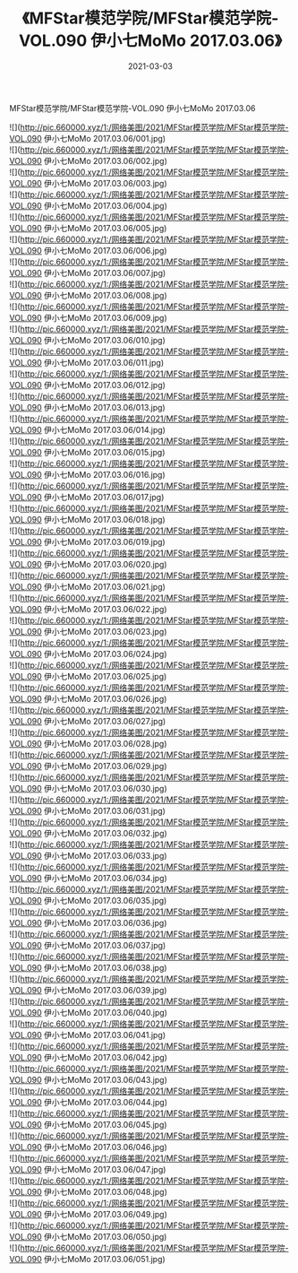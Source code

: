 ﻿---
layout: post
title:  《MFStar模范学院/MFStar模范学院-VOL.090 伊小七MoMo 2017.03.06》
date:   2021-03-03
img: http://pic.660000.xyz/1:/网络美图/2021/MFStar模范学院/MFStar模范学院-VOL.090 伊小七MoMo 2017.03.06/000.jpg
categories: [美女, 清纯, 唯美]
---

MFStar模范学院/MFStar模范学院-VOL.090 伊小七MoMo 2017.03.06

 ![](http://pic.660000.xyz/1:/网络美图/2021/MFStar模范学院/MFStar模范学院-VOL.090 伊小七MoMo 2017.03.06/001.jpg) <br>![](http://pic.660000.xyz/1:/网络美图/2021/MFStar模范学院/MFStar模范学院-VOL.090 伊小七MoMo 2017.03.06/002.jpg) <br>![](http://pic.660000.xyz/1:/网络美图/2021/MFStar模范学院/MFStar模范学院-VOL.090 伊小七MoMo 2017.03.06/003.jpg) <br>![](http://pic.660000.xyz/1:/网络美图/2021/MFStar模范学院/MFStar模范学院-VOL.090 伊小七MoMo 2017.03.06/004.jpg) <br>![](http://pic.660000.xyz/1:/网络美图/2021/MFStar模范学院/MFStar模范学院-VOL.090 伊小七MoMo 2017.03.06/005.jpg) <br>![](http://pic.660000.xyz/1:/网络美图/2021/MFStar模范学院/MFStar模范学院-VOL.090 伊小七MoMo 2017.03.06/006.jpg) <br>![](http://pic.660000.xyz/1:/网络美图/2021/MFStar模范学院/MFStar模范学院-VOL.090 伊小七MoMo 2017.03.06/007.jpg) <br>![](http://pic.660000.xyz/1:/网络美图/2021/MFStar模范学院/MFStar模范学院-VOL.090 伊小七MoMo 2017.03.06/008.jpg) <br>![](http://pic.660000.xyz/1:/网络美图/2021/MFStar模范学院/MFStar模范学院-VOL.090 伊小七MoMo 2017.03.06/009.jpg) <br>![](http://pic.660000.xyz/1:/网络美图/2021/MFStar模范学院/MFStar模范学院-VOL.090 伊小七MoMo 2017.03.06/010.jpg) <br>![](http://pic.660000.xyz/1:/网络美图/2021/MFStar模范学院/MFStar模范学院-VOL.090 伊小七MoMo 2017.03.06/011.jpg) <br>![](http://pic.660000.xyz/1:/网络美图/2021/MFStar模范学院/MFStar模范学院-VOL.090 伊小七MoMo 2017.03.06/012.jpg) <br>![](http://pic.660000.xyz/1:/网络美图/2021/MFStar模范学院/MFStar模范学院-VOL.090 伊小七MoMo 2017.03.06/013.jpg) <br>![](http://pic.660000.xyz/1:/网络美图/2021/MFStar模范学院/MFStar模范学院-VOL.090 伊小七MoMo 2017.03.06/014.jpg) <br>![](http://pic.660000.xyz/1:/网络美图/2021/MFStar模范学院/MFStar模范学院-VOL.090 伊小七MoMo 2017.03.06/015.jpg) <br>![](http://pic.660000.xyz/1:/网络美图/2021/MFStar模范学院/MFStar模范学院-VOL.090 伊小七MoMo 2017.03.06/016.jpg) <br>![](http://pic.660000.xyz/1:/网络美图/2021/MFStar模范学院/MFStar模范学院-VOL.090 伊小七MoMo 2017.03.06/017.jpg) <br>![](http://pic.660000.xyz/1:/网络美图/2021/MFStar模范学院/MFStar模范学院-VOL.090 伊小七MoMo 2017.03.06/018.jpg) <br>![](http://pic.660000.xyz/1:/网络美图/2021/MFStar模范学院/MFStar模范学院-VOL.090 伊小七MoMo 2017.03.06/019.jpg) <br>![](http://pic.660000.xyz/1:/网络美图/2021/MFStar模范学院/MFStar模范学院-VOL.090 伊小七MoMo 2017.03.06/020.jpg) <br>![](http://pic.660000.xyz/1:/网络美图/2021/MFStar模范学院/MFStar模范学院-VOL.090 伊小七MoMo 2017.03.06/021.jpg) <br>![](http://pic.660000.xyz/1:/网络美图/2021/MFStar模范学院/MFStar模范学院-VOL.090 伊小七MoMo 2017.03.06/022.jpg) <br>![](http://pic.660000.xyz/1:/网络美图/2021/MFStar模范学院/MFStar模范学院-VOL.090 伊小七MoMo 2017.03.06/023.jpg) <br>![](http://pic.660000.xyz/1:/网络美图/2021/MFStar模范学院/MFStar模范学院-VOL.090 伊小七MoMo 2017.03.06/024.jpg) <br>![](http://pic.660000.xyz/1:/网络美图/2021/MFStar模范学院/MFStar模范学院-VOL.090 伊小七MoMo 2017.03.06/025.jpg) <br>![](http://pic.660000.xyz/1:/网络美图/2021/MFStar模范学院/MFStar模范学院-VOL.090 伊小七MoMo 2017.03.06/026.jpg) <br>![](http://pic.660000.xyz/1:/网络美图/2021/MFStar模范学院/MFStar模范学院-VOL.090 伊小七MoMo 2017.03.06/027.jpg) <br>![](http://pic.660000.xyz/1:/网络美图/2021/MFStar模范学院/MFStar模范学院-VOL.090 伊小七MoMo 2017.03.06/028.jpg) <br>![](http://pic.660000.xyz/1:/网络美图/2021/MFStar模范学院/MFStar模范学院-VOL.090 伊小七MoMo 2017.03.06/029.jpg) <br>![](http://pic.660000.xyz/1:/网络美图/2021/MFStar模范学院/MFStar模范学院-VOL.090 伊小七MoMo 2017.03.06/030.jpg) <br>![](http://pic.660000.xyz/1:/网络美图/2021/MFStar模范学院/MFStar模范学院-VOL.090 伊小七MoMo 2017.03.06/031.jpg) <br>![](http://pic.660000.xyz/1:/网络美图/2021/MFStar模范学院/MFStar模范学院-VOL.090 伊小七MoMo 2017.03.06/032.jpg) <br>![](http://pic.660000.xyz/1:/网络美图/2021/MFStar模范学院/MFStar模范学院-VOL.090 伊小七MoMo 2017.03.06/033.jpg) <br>![](http://pic.660000.xyz/1:/网络美图/2021/MFStar模范学院/MFStar模范学院-VOL.090 伊小七MoMo 2017.03.06/034.jpg) <br>![](http://pic.660000.xyz/1:/网络美图/2021/MFStar模范学院/MFStar模范学院-VOL.090 伊小七MoMo 2017.03.06/035.jpg) <br>![](http://pic.660000.xyz/1:/网络美图/2021/MFStar模范学院/MFStar模范学院-VOL.090 伊小七MoMo 2017.03.06/036.jpg) <br>![](http://pic.660000.xyz/1:/网络美图/2021/MFStar模范学院/MFStar模范学院-VOL.090 伊小七MoMo 2017.03.06/037.jpg) <br>![](http://pic.660000.xyz/1:/网络美图/2021/MFStar模范学院/MFStar模范学院-VOL.090 伊小七MoMo 2017.03.06/038.jpg) <br>![](http://pic.660000.xyz/1:/网络美图/2021/MFStar模范学院/MFStar模范学院-VOL.090 伊小七MoMo 2017.03.06/039.jpg) <br>![](http://pic.660000.xyz/1:/网络美图/2021/MFStar模范学院/MFStar模范学院-VOL.090 伊小七MoMo 2017.03.06/040.jpg) <br>![](http://pic.660000.xyz/1:/网络美图/2021/MFStar模范学院/MFStar模范学院-VOL.090 伊小七MoMo 2017.03.06/041.jpg) <br>![](http://pic.660000.xyz/1:/网络美图/2021/MFStar模范学院/MFStar模范学院-VOL.090 伊小七MoMo 2017.03.06/042.jpg) <br>![](http://pic.660000.xyz/1:/网络美图/2021/MFStar模范学院/MFStar模范学院-VOL.090 伊小七MoMo 2017.03.06/043.jpg) <br>![](http://pic.660000.xyz/1:/网络美图/2021/MFStar模范学院/MFStar模范学院-VOL.090 伊小七MoMo 2017.03.06/044.jpg) <br>![](http://pic.660000.xyz/1:/网络美图/2021/MFStar模范学院/MFStar模范学院-VOL.090 伊小七MoMo 2017.03.06/045.jpg) <br>![](http://pic.660000.xyz/1:/网络美图/2021/MFStar模范学院/MFStar模范学院-VOL.090 伊小七MoMo 2017.03.06/046.jpg) <br>![](http://pic.660000.xyz/1:/网络美图/2021/MFStar模范学院/MFStar模范学院-VOL.090 伊小七MoMo 2017.03.06/047.jpg) <br>![](http://pic.660000.xyz/1:/网络美图/2021/MFStar模范学院/MFStar模范学院-VOL.090 伊小七MoMo 2017.03.06/048.jpg) <br>![](http://pic.660000.xyz/1:/网络美图/2021/MFStar模范学院/MFStar模范学院-VOL.090 伊小七MoMo 2017.03.06/049.jpg) <br>![](http://pic.660000.xyz/1:/网络美图/2021/MFStar模范学院/MFStar模范学院-VOL.090 伊小七MoMo 2017.03.06/050.jpg) <br>![](http://pic.660000.xyz/1:/网络美图/2021/MFStar模范学院/MFStar模范学院-VOL.090 伊小七MoMo 2017.03.06/051.jpg) <br>